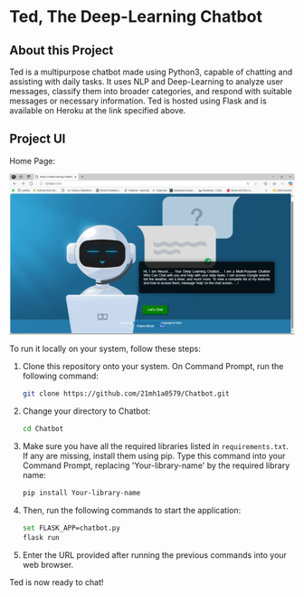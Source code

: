 # Ted, The Deep-Learning Chatbot

## About this Project
Ted is a multipurpose chatbot made using Python3, capable of chatting and assisting with daily tasks. It uses NLP and Deep-Learning to analyze user messages, classify them into broader categories, and respond with suitable messages or necessary information. Ted is hosted using Flask and is available on Heroku at the link specified above.

## Project UI
Home Page:

![image](https://github.com/21MH1A0579/Chatbot/blob/23071373c505051d4442dcfe6bc770dc9456d58d/UI/main_screen.png)

To run it locally on your system, follow these steps:

1. Clone this repository onto your system. On Command Prompt, run the following command:

    ```bash
    git clone https://github.com/21mh1a0579/Chatbot.git
    ```

2. Change your directory to Chatbot:

    ```bash
    cd Chatbot
    ```

3. Make sure you have all the required libraries listed in `requirements.txt`. If any are missing, install them using pip. Type this command into your Command Prompt, replacing 'Your-library-name' by the required library name:

    ```bash
    pip install Your-library-name 
    ```

4. Then, run the following commands to start the application:

    ```bash
    set FLASK_APP=chatbot.py
    flask run
    ```

5. Enter the URL provided after running the previous commands into your web browser.

Ted is now ready to chat!
